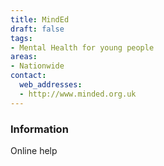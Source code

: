 ```yaml
---
title: MindEd
draft: false
tags:
- Mental Health for young people
areas:
- Nationwide
contact:
  web_addresses:
  - http://www.minded.org.uk
---
```


### Information
Online help

